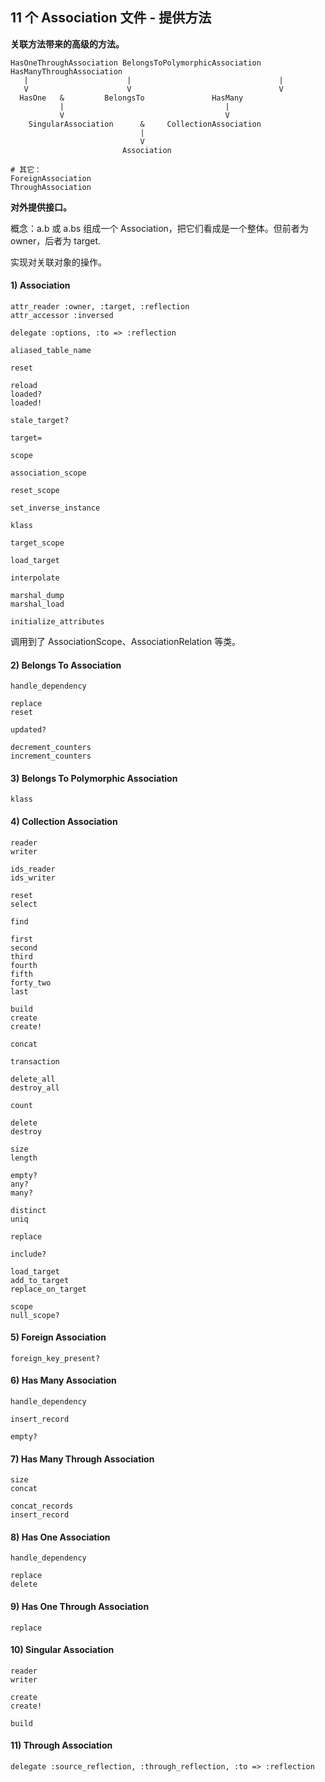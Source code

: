 ## 11 个 Association 文件 - 提供方法

**关联方法带来的高级的方法。**

```
HasOneThroughAssociation BelongsToPolymorphicAssociation  HasManyThroughAssociation
   |                      |                                 |
   V                      V                                 V
  HasOne   &         BelongsTo               HasMany
           |                                    |
           V                                    V
    SingularAssociation      &     CollectionAssociation
                             |
                             V   
                         Association

# 其它：
ForeignAssociation
ThroughAssociation
```

**对外提供接口。**

概念：a.b 或 a.bs 组成一个 Association，把它们看成是一个整体。但前者为 owner，后者为 target.

实现对关联对象的操作。

#### 1) Association

```
attr_reader :owner, :target, :reflection
attr_accessor :inversed

delegate :options, :to => :reflection
```

```
aliased_table_name

reset

reload
loaded?
loaded!

stale_target?

target=

scope

association_scope

reset_scope

set_inverse_instance

klass

target_scope

load_target

interpolate

marshal_dump
marshal_load

initialize_attributes
```

调用到了 AssociationScope、AssociationRelation 等类。

#### 2) Belongs To Association

```
handle_dependency

replace
reset

updated?

decrement_counters
increment_counters
```

#### 3) Belongs To Polymorphic Association

```
klass
```

#### 4) Collection Association

```
reader
writer

ids_reader
ids_writer

reset
select

find

first
second
third
fourth
fifth
forty_two
last

build
create
create!

concat

transaction

delete_all
destroy_all

count

delete
destroy

size
length

empty?
any?
many?

distinct
uniq

replace

include?

load_target
add_to_target
replace_on_target

scope
null_scope?
```

#### 5) Foreign Association

```
foreign_key_present?
```

#### 6) Has Many Association

```
handle_dependency

insert_record

empty?
```

#### 7) Has Many Through Association

```
size
concat

concat_records
insert_record
```

#### 8) Has One Association

```
handle_dependency

replace
delete
```

#### 9) Has One Through Association

```
replace
```

#### 10) Singular Association

```
reader
writer

create
create!

build
```

#### 11) Through Association

```
delegate :source_reflection, :through_reflection, :to => :reflection
```

